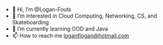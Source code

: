 - 👋 Hi, I’m @Logan-Fouts
- 👀 I’m interested in Cloud Computing, Networking, CS, and Skateboarding
- 🌱 I’m currently learning OOD and Java
- 📫 How to reach me loganflogan@hotmail.com

<!---
Logan-Fouts/Logan-Fouts is a ✨ special ✨ repository because its `README.md` (this file) appears on your GitHub profile.
You can click the Preview link to take a look at your changes.
--->
